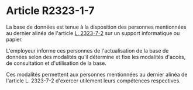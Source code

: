 # Article R2323-1-7

La base de données est tenue à la disposition des personnes mentionnées au dernier alinéa de l'article [L. 2323-7-2][1] sur un support informatique ou papier. 

L'employeur informe ces personnes de l'actualisation de la base de données selon des modalités qu'il détermine et fixe les modalités d'accès, de consultation et d'utilisation de la base. 

Ces modalités permettent aux personnes mentionnées au dernier alinéa de l'article L. 2323-7-2 d'exercer utilement leurs compétences respectives.

 [1]: /affichCodeArticle.do?cidTexte=LEGITEXT000006072050&idArticle=LEGIARTI000027549181&dateTexte=&categorieLien=cid